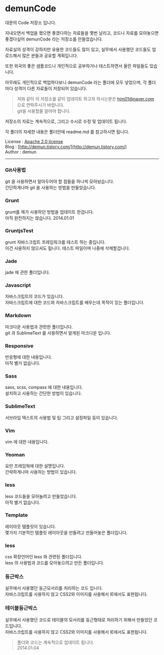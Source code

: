 demunCode
=========


대문의 Code 저장소 입니다.

지내오면서 백업을 했으면 좋겠다하는 자료들을 몇번 날리고, 코드나 자료를 모아놓으면 좋겠다싶어 demunCode 라는 저장소를 만들었습니다.

자료실의 성격이 강하지만 유용한 코드들도 많이 있고, 실무에서 사용했던 코드들도 업로드해서 많은 분들과 공유할 계획입니다.

또한 외국의 좋은 샘플코드나 개인적으로 공부하거나 테스트하면서 올린 파일들도 있습니다.

아무래도 개인적으로 백업하다보니 demunCode 라는 폴더에 모두 넣었으며, 각 폴더마다 성격이 다른 자료들이 저장되어 있습니다.

> 저와 같이 이 저장소를 같이 업데이트 하고자 하시는분은 hjm01@naver.com 으로 연락주시기 바랍니다.  				
> git을 사용할줄 알아야 합니다.

저장소의 자료는 계속적으로, 그리고 수시로 수정 및 업데이트 됩니다.

각 폴더의 자세한 내용은 폴더안에 readme.md 를 참고하시면 됩니다.

License : [Apache 2.0 license](http://www.apache.org/licenses/)         
Blog : [http://demun.tistory.com/](http://demun.tistory.com/) 		
Author : demun



---------------------------------------------------------------------------------



### Git사용법
git 을 사용하면서 알아두어야 할 점들을 하나씩 모아놨습니다.  				
간단하게나마 git 을 사용하는 방법을 만들었습니다. 		


### Grunt 
grunt를 제가 사용하던 방법을 업데이트 한겁니다.       
아직 완전하지는 않습니다.
2014.01.01


### GruntjsTest
grunt 자바스크립트 프레임워크를 테스트 하는 중입니다.    	
이건 사용하지 않으셔도 됩니다. 테스트 파일이며 나중에 삭제할겁니다.


### Jade
jade 에 관한 폴더입니다.


### Javascript
자바스크립트의 코드가 있습니다. 						
자바스크립트에 대한 코드와 자바스크립트를 배우는데 목적이 있는 폴더입니다.


### Markdown
마크다운 사용법과 관련한 폴더입니다. 				
git 과 SublimeText 를 사용하면서 알게된 마크다운 입니다.


### Responsive
반응형에 대한 내용입니다. 			
아직 별거 없습니다.


### Sass
sass, scss, compass 에 대한 내용입니다. 			
설치하고 사용하는 간단한 방법이 있습니다.


### SublimeText
서브라임 텍스트의 사용법 및 팁 그리고 설정파일 등이 있습니다.


### Vim
vim 에 대한 내용입니다.


### Yeoman
요만 프레임웍에 대한 설명입니다.  		
간략하게나마 사용하는 방법이 있습니다.


### less
less 코드들을 모아놀려고 만들었습니다.  		
아직 별거 없습니다.


### Template
레이아웃 템플릿이 있습니다.   		 
몇가지 기본적인 템플릿 레이아웃을 만들려고 만들어놓은 폴더입니다.



### less
css 확장언어인 less 와 관련된 폴더입니다.  					
less 의 사용법과 코드를 모아놓으려고 만든 폴더입니다.



### 둥근박스
실무에서 사용했던 둥근모서리를 처리하는 코드 입니다.  				
자바스크립트를 사용하지 않고 CSS2와 이미지를 사용해서 IE에서도 표현됩니다.



### 테이블둥근박스
실무에서 사용했던 코드로 테이블의 모서리를 둥근형태로 처리하기 위해서 만들었던 코드입니다.   		
자바스크립트를 사용하지 않고 CSS2와 이미지를 사용해서 IE에서도 표현됩니다.



> 폴더와 코드는 계속적으로 업데이트 됩니다. 	
> 2014.01.04

